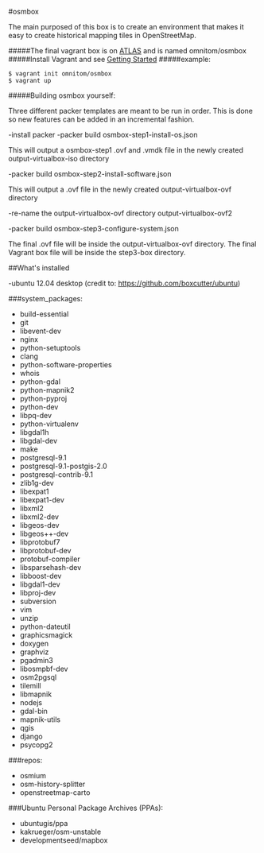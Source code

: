 #osmbox

The main purposed of this box is to create an environment that makes it easy to create historical mapping tiles in OpenStreetMap.

#####The final vagrant box is on [ATLAS](https://atlas.hashicorp.com/omnitom/boxes/osmbox) and is named omnitom/osmbox
#####Install Vagrant and see [Getting Started](http://docs.vagrantup.com/v2/getting-started/index.html) 
#####example:
```Batchfile
$ vagrant init omnitom/osmbox
$ vagrant up
```
#####Building osmbox yourself:

Three different packer templates are meant to be run in order. This is done so new features can be added in an incremental fashion.

-install packer
-packer build osmbox-step1-install-os.json

This will output a osmbox-step1 .ovf and .vmdk file in the newly created output-virtualbox-iso directory

-packer build osmbox-step2-install-software.json

This will output a .ovf file in the newly created output-virtualbox-ovf directory

-re-name the output-virtualbox-ovf directory output-virtualbox-ovf2

-packer build osmbox-step3-configure-system.json

The final .ovf file will be inside the output-virtualbox-ovf directory. The final Vagrant box file will be inside the step3-box directory.

##What's installed

-ubuntu 12.04 desktop (credit to: https://github.com/boxcutter/ubuntu)

###system_packages:
  - build-essential
  - git
  - libevent-dev
  - nginx
  - python-setuptools
  - clang 
  - python-software-properties 
  - whois
  - python-gdal 
  - python-mapnik2 
  - python-pyproj
  - python-dev 
  - libpq-dev
  - python-virtualenv
  - libgdal1h
  - libgdal-dev
  - make
  - postgresql-9.1
  - postgresql-9.1-postgis-2.0
  - postgresql-contrib-9.1
  - zlib1g-dev
  - libexpat1
  - libexpat1-dev
  - libxml2
  - libxml2-dev
  - libgeos-dev
  - libgeos++-dev
  - libprotobuf7
  - libprotobuf-dev
  - protobuf-compiler
  - libsparsehash-dev
  - libboost-dev
  - libgdal1-dev
  - libproj-dev
  - subversion
  - vim
  - unzip
  - python-dateutil
  - graphicsmagick
  - doxygen
  - graphviz
  - pgadmin3
  - libosmpbf-dev
  - osm2pgsql
  - tilemill 
  - libmapnik 
  - nodejs 
  - gdal-bin
  - mapnik-utils
  - qgis
  - django
  - psycopg2

  ###repos:

  - osmium
  - osm-history-splitter
  - openstreetmap-carto

  ###Ubuntu Personal Package Archives (PPAs):

  - ubuntugis/ppa
  - kakrueger/osm-unstable
  - developmentseed/mapbox

